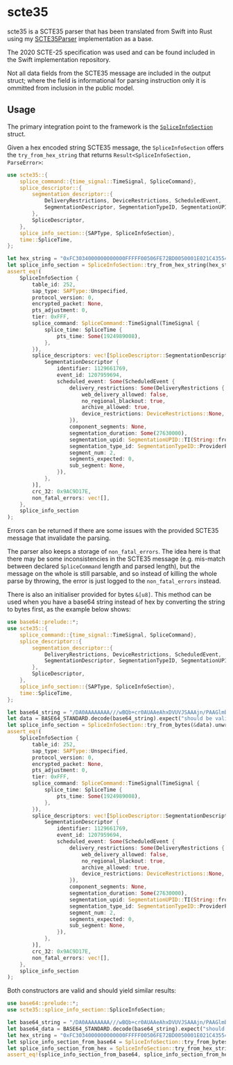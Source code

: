 # scte35
scte35 is a SCTE35 parser that has been translated from Swift into Rust using my [SCTE35Parser](https:github.com/theRealRobG/SCTE35Parser) implementation as a base.

The 2020 SCTE-25 specification was used and can be found included in the Swift implementation repository.

Not all data fields from the SCTE35 message are included in the output struct; where the field is informational for parsing instruction only it is ommitted from inclusion in the public model.

## Usage
The primary integration point to the framework is the [`SpliceInfoSection`](./src/splice_info_section.rs#L53-L112) struct.

Given a hex encoded string SCTE35 message, the `SpliceInfoSection` offers the `try_from_hex_string` that returns `Result<SpliceInfoSection, ParseError>`:
```rs
use scte35::{
    splice_command::{time_signal::TimeSignal, SpliceCommand},
    splice_descriptor::{
        segmentation_descriptor::{
            DeliveryRestrictions, DeviceRestrictions, ScheduledEvent,
            SegmentationDescriptor, SegmentationTypeID, SegmentationUPID,
        },
        SpliceDescriptor,
    },
    splice_info_section::{SAPType, SpliceInfoSection},
    time::SpliceTime,
};

let hex_string = "0xFC3034000000000000FFFFF00506FE72BD0050001E021C435545494800008E7FCF0001A599B00808000000002CA0A18A3402009AC9D17E";
let splice_info_section = SpliceInfoSection::try_from_hex_string(hex_string).unwrap();
assert_eq!(
    SpliceInfoSection {
        table_id: 252,
        sap_type: SAPType::Unspecified,
        protocol_version: 0,
        encrypted_packet: None,
        pts_adjustment: 0,
        tier: 0xFFF,
        splice_command: SpliceCommand::TimeSignal(TimeSignal {
            splice_time: SpliceTime {
                pts_time: Some(1924989008),
            },
        }),
        splice_descriptors: vec![SpliceDescriptor::SegmentationDescriptor(
            SegmentationDescriptor {
                identifier: 1129661769,
                event_id: 1207959694,
                scheduled_event: Some(ScheduledEvent {
                    delivery_restrictions: Some(DeliveryRestrictions {
                        web_delivery_allowed: false,
                        no_regional_blackout: true,
                        archive_allowed: true,
                        device_restrictions: DeviceRestrictions::None,
                    }),
                    component_segments: None,
                    segmentation_duration: Some(27630000),
                    segmentation_upid: SegmentationUPID::TI(String::from("0x000000002CA0A18A")),
                    segmentation_type_id: SegmentationTypeID::ProviderPlacementOpportunityStart,
                    segment_num: 2,
                    segments_expected: 0,
                    sub_segment: None,
                }),
            },
        )],
        crc_32: 0x9AC9D17E,
        non_fatal_errors: vec![],
    },
    splice_info_section
);
```

Errors can be returned if there are some issues with the provided SCTE35 message that invalidate the parsing.

The parser also keeps a storage of `non_fatal_errors`. The idea here is that there may be some inconsistencies in the SCTE35 message (e.g. mis-match between declared `SpliceCommand` length and parsed length), but the message on the whole is still parsable, and so instead of killing the whole parse by throwing, the error is just logged to the `non_fatal_errors` instead.

There is also an initialiser provided for bytes `&[u8]`. This method can be used when you have a base64 string instead of hex by converting the string to bytes first, as the example below shows:
```rs
use base64::prelude::*;
use scte35::{
    splice_command::{time_signal::TimeSignal, SpliceCommand},
    splice_descriptor::{
        segmentation_descriptor::{
            DeliveryRestrictions, DeviceRestrictions, ScheduledEvent,
            SegmentationDescriptor, SegmentationTypeID, SegmentationUPID,
        },
        SpliceDescriptor,
    },
    splice_info_section::{SAPType, SpliceInfoSection},
    time::SpliceTime,
};

let base64_string = "/DA0AAAAAAAA///wBQb+cr0AUAAeAhxDVUVJSAAAjn/PAAGlmbAICAAAAAAsoKGKNAIAmsnRfg==";
let data = BASE64_STANDARD.decode(base64_string).expect("should be valid base64");
let splice_info_section = SpliceInfoSection::try_from_bytes(&data).unwrap();
assert_eq!(
    SpliceInfoSection {
        table_id: 252,
        sap_type: SAPType::Unspecified,
        protocol_version: 0,
        encrypted_packet: None,
        pts_adjustment: 0,
        tier: 0xFFF,
        splice_command: SpliceCommand::TimeSignal(TimeSignal {
            splice_time: SpliceTime {
                pts_time: Some(1924989008),
            },
        }),
        splice_descriptors: vec![SpliceDescriptor::SegmentationDescriptor(
            SegmentationDescriptor {
                identifier: 1129661769,
                event_id: 1207959694,
                scheduled_event: Some(ScheduledEvent {
                    delivery_restrictions: Some(DeliveryRestrictions {
                        web_delivery_allowed: false,
                        no_regional_blackout: true,
                        archive_allowed: true,
                        device_restrictions: DeviceRestrictions::None,
                    }),
                    component_segments: None,
                    segmentation_duration: Some(27630000),
                    segmentation_upid: SegmentationUPID::TI(String::from("0x000000002CA0A18A")),
                    segmentation_type_id: SegmentationTypeID::ProviderPlacementOpportunityStart,
                    segment_num: 2,
                    segments_expected: 0,
                    sub_segment: None,
                }),
            },
        )],
        crc_32: 0x9AC9D17E,
        non_fatal_errors: vec![],
    },
    splice_info_section
);
```

Both constructors are valid and should yield similar results:
```rs
use base64::prelude::*;
use scte35::splice_info_section::SpliceInfoSection;

let base64_string = "/DA0AAAAAAAA///wBQb+cr0AUAAeAhxDVUVJSAAAjn/PAAGlmbAICAAAAAAsoKGKNAIAmsnRfg==";
let base64_data = BASE64_STANDARD.decode(base64_string).expect("should be valid base64");
let hex_string = "0xFC3034000000000000FFFFF00506FE72BD0050001E021C435545494800008E7FCF0001A599B00808000000002CA0A18A3402009AC9D17E";
let splice_info_section_from_base64 = SpliceInfoSection::try_from_bytes(&base64_data).unwrap();
let splice_info_section_from_hex = SpliceInfoSection::try_from_hex_string(hex_string).unwrap();
assert_eq!(splice_info_section_from_base64, splice_info_section_from_hex);
```
